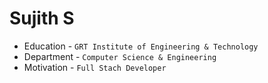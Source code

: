 # Sujith S
- Education - `GRT Institute of Engineering & Technology`
- Department - `Computer Science & Engineering` 
- Motivation - `Full Stach Developer`